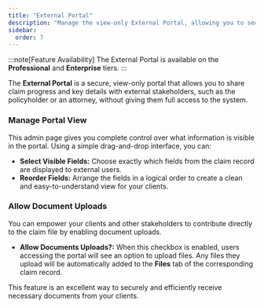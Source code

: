 ```yaml
---
title: "External Portal"
description: "Manage the view-only External Portal, allowing you to securely share specific claim information with clients and third parties."
sidebar:
  order: 7
---
```


:::note[Feature Availability]
The External Portal is available on the **Professional** and **Enterprise** tiers.
:::

The **External Portal** is a secure, view-only portal that allows you to share claim progress and key details with external stakeholders, such as the policyholder or an attorney, without giving them full access to the system.

### Manage Portal View

This admin page gives you complete control over what information is visible in the portal. Using a simple drag-and-drop interface, you can:

- **Select Visible Fields:** Choose exactly which fields from the claim record are displayed to external users.
- **Reorder Fields:** Arrange the fields in a logical order to create a clean and easy-to-understand view for your clients.

### Allow Document Uploads

You can empower your clients and other stakeholders to contribute directly to the claim file by enabling document uploads.

- **Allow Documents Uploads?:** When this checkbox is enabled, users accessing the portal will see an option to upload files. Any files they upload will be automatically added to the **Files** tab of the corresponding claim record.

This feature is an excellent way to securely and efficiently receive necessary documents from your clients. 